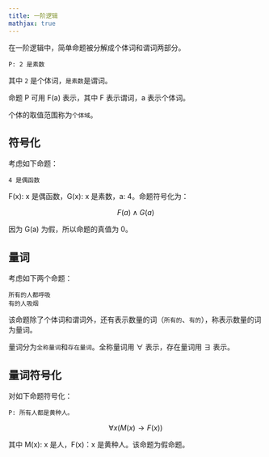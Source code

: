 ```yaml
---
title: 一阶逻辑
mathjax: true
---
```


在一阶逻辑中，简单命题被分解成个体词和谓词两部分。

```
P: 2 是素数
```

其中 `2` 是个体词，`是素数`是谓词。

命题 P 可用 F(a) 表示，其中 F 表示谓词，a 表示个体词。

个体的取值范围称为`个体域`。

## 符号化

考虑如下命题：

```
4 是偶函数
```

F(x): x 是偶函数，G(x): x 是素数，a: 4。命题符号化为：

$$
F(a)\land G(a)
$$

因为 G(a) 为假，所以命题的真值为 0。

## 量词

考虑如下两个命题：

```
所有的人都呼吸
有的人吸烟
```

该命题除了个体词和谓词外，还有表示数量的词（`所有的`、`有的`），称表示数量的词为量词。

量词分为`全称量词`和`存在量词`。全称量词用 $\forall$ 表示，存在量词用 $\exists$ 表示。

## 量词符号化

对如下命题符号化：

```
P: 所有人都是黄种人。
```

$$
\forall x(M(x)\to F(x))
$$

其中 M(x): x 是人，F(x)：x 是黄种人。该命题为假命题。